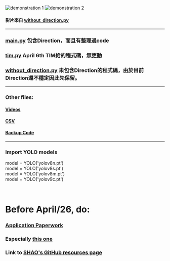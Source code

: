 ![demonstration 1](demonstration/1712340916442.gif)
![demonstration 2](demonstration/1712340990880.gif)
#### 影片來自 [without_direction.py](/without_direction.py)

---

### [main.py](/main.py) 包含Direction，而且有整理過code
### [tim.py](/tim.py) April 6th TIM給的程式碼，無更動
### [without_direction.py](/without_direction.py) 未包含Direction的程式碼，由於目前Direction還不穩定因此先保留。

---

### Other files:
#### [Videos](/videos)
#### [CSV](/CSV_files)
#### [Backup Code](/backup_code/)

---

### Import YOLO models
model = YOLO('yolov8n.pt')<br>
model = YOLO('yolov8s.pt')<br>
model = YOLO('yolov8m.pt')<br>
model = YOLO('yolov9c.pt')

<br>

# Before April/26, do:

### [Application Paperwork](https://drive.google.com/drive/folders/1wEt3on2-EK1WAa851KT5el5UeSRALbpO)

### Especially [this one](https://docs.google.com/document/d/1rAn80SUnV_HKOUxIjfH1O22juGVP4JKw/edit)

### Link to [SHAO's GitHub resources page](https://github.com/weishaoan/project)







